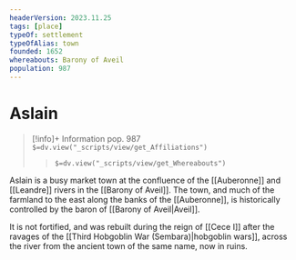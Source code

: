 ```yaml
---
headerVersion: 2023.11.25
tags: [place]
typeOf: settlement
typeOfAlias: town
founded: 1652
whereabouts: Barony of Aveil
population: 987
---
```

# Aslain
>[!info]+ Information
> pop. 987
> `$=dv.view("_scripts/view/get_Affiliations")`
>> `$=dv.view("_scripts/view/get_Whereabouts")`

Aslain is a busy market town at the confluence of the [[Auberonne]] and [[Leandre]] rivers in the [[Barony of Aveil]]. The town, and much of the farmland to the east along the banks of the [[Auberonne]], is historically controlled by the baron of [[Barony of Aveil|Aveil]].

It is not fortified, and was rebuilt during the reign of [[Cece I]] after the ravages of the [[Third Hobgoblin War (Sembara)|hobgoblin wars]], across the river from the ancient town of the same name, now in ruins. 